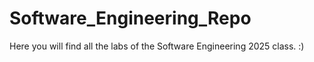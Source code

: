 # Software_Engineering_Repo
Here you will find all the labs of the Software Engineering 2025 class. :)

